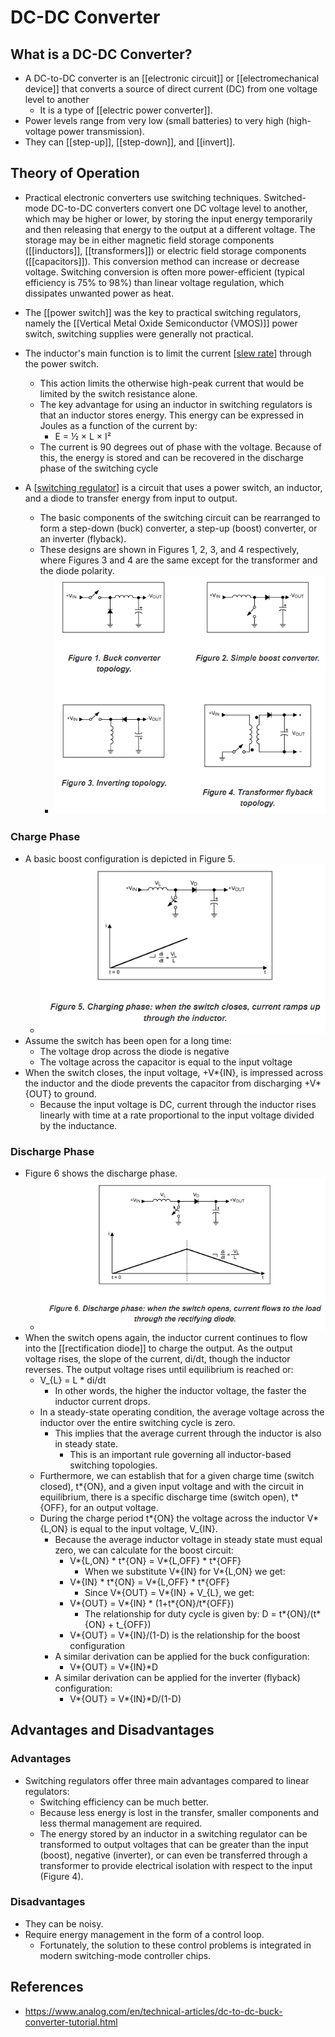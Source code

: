 # DC-DC Converter

## What is a DC-DC Converter?

- A DC-to-DC converter is an [[electronic circuit]] or [[electromechanical device]] that converts a source of direct current (DC) from one voltage level to another
  - It is a type of [[electric power converter]].
- Power levels range from very low (small batteries) to very high (high-voltage power transmission).
- They can [[step-up]], [[step-down]], and [[invert]].

## Theory of Operation

- Practical electronic converters use switching techniques. Switched-mode DC-to-DC converters convert one DC voltage level to another, which may be higher or lower, by storing the input energy temporarily and then releasing that energy to the output at a different voltage. The storage may be in either magnetic field storage components ([[inductors]], [[transformers]]) or electric field storage components ([[capacitors]]). This conversion method can increase or decrease voltage. Switching conversion is often more power-efficient (typical efficiency is 75% to 98%) than linear voltage regulation, which dissipates unwanted power as heat.
- The [[power switch]] was the key to practical switching regulators, namely the [[Vertical Metal Oxide Semiconductor (VMOS)]] power switch, switching supplies were generally not practical.

- The inductor's main function is to limit the current [[slew rate]] through the power switch.
  - This action limits the otherwise high-peak current that would be limited by the switch resistance alone.
  - The key advantage for using an inductor in switching regulators is that an inductor stores energy. This energy can be expressed in Joules as a function of the current by:
    - E = ½ × L × I²
  - The current is 90 degrees out of phase with the voltage. Because of this, the energy is stored and can be recovered in the discharge phase of the switching cycle
- A [[switching regulator]] is a circuit that uses a power switch, an inductor, and a diode to transfer energy from input to output.
  - The basic components of the switching circuit can be rearranged to form a step-down (buck) converter, a step-up (boost) converter, or an inverter (flyback).
  - These designs are shown in Figures 1, 2, 3, and 4 respectively, where Figures 3 and 4 are the same except for the transformer and the diode polarity.
    - ![image.png](assets/images/image_1674522661649_0.png)

### Charge Phase

- A basic boost configuration is depicted in Figure 5.
  - ![image.png](assets/images/image_1674523808706_0.png)
- Assume the switch has been open for a long time:
  - The voltage drop across the diode is negative
  - The voltage across the capacitor is equal to the input voltage
- When the switch closes, the input voltage, +V*{IN}, is impressed across the inductor and the diode prevents the capacitor from discharging +V*{OUT} to ground.
  - Because the input voltage is DC, current through the inductor rises linearly with time at a rate proportional to the input voltage divided by the inductance.

### Discharge Phase

- Figure 6 shows the discharge phase.
  - ![image.png](assets/images/image_1674524086405_0.png)
- When the switch opens again, the inductor current continues to flow into the [[rectification diode]] to charge the output. As the output voltage rises, the slope of the current, di/dt, though the inductor reverses. The output voltage rises until equilibrium is reached or:
  - V\_{L} = L \* di/dt
    - In other words, the higher the inductor voltage, the faster the inductor current drops.
  - In a steady-state operating condition, the average voltage across the inductor over the entire switching cycle is zero.
    - This implies that the average current through the inductor is also in steady state.
      - This is an important rule governing all inductor-based switching topologies.
  - Furthermore, we can establish that for a given charge time (switch closed), t*{ON}, and a given input voltage and with the circuit in equilibrium, there is a specific discharge time (switch open), t*{OFF}, for an output voltage.
  - During the charge period t*{ON} the voltage across the inductor V*{L,ON} is equal to the input voltage, V\_{IN}.
    - Because the average inductor voltage in steady state must equal zero, we can calculate for the boost circuit:
      - V*{L,ON} \* t*{ON} = V*{L,OFF} \* t*{OFF}
        - When we substitute V*{IN} for V*{L,ON} we get:
      - V*{IN} \* t*{ON} = V*{L,OFF} \* t*{OFF}
        - Since V*{OUT} = V*{IN} + V\_{L}, we get:
      - V*{OUT} = V*{IN} \* (1+t*{ON}/t*{OFF})
        - The relationship for duty cycle is given by: D = t*{ON}/(t*{ON} + t\_{OFF})
      - V*{OUT} = V*{IN}/(1-D) is the relationship for the boost configuration
    - A similar derivation can be applied for the buck configuration:
      - V*{OUT} = V*{IN}\*D
    - A similar derivation can be applied for the inverter (flyback) configuration:
      - V*{OUT} = V*{IN}\*D/(1-D)

## Advantages and Disadvantages

### Advantages

- Switching regulators offer three main advantages compared to linear regulators:
  - Switching efficiency can be much better.
  - Because less energy is lost in the transfer, smaller components and less thermal management are required.
  - The energy stored by an inductor in a switching regulator can be transformed to output voltages that can be greater than the input (boost), negative (inverter), or can even be transferred through a transformer to provide electrical isolation with respect to the input (Figure 4).

### Disadvantages

- They can be noisy.
- Require energy management in the form of a control loop.
  - Fortunately, the solution to these control problems is integrated in modern switching-mode controller chips.

## References

- https://www.analog.com/en/technical-articles/dc-to-dc-buck-converter-tutorial.html

[//begin]: # "Autogenerated link references for markdown compatibility"
[slew rate]: <slew rate> "Slew Rate"
[switching regulator]: <switching regulator> "Switching Regulator"
[//end]: # "Autogenerated link references"